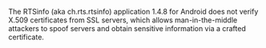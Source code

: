 The RTSinfo (aka ch.rts.rtsinfo) application 1.4.8 for Android does not verify X.509 certificates from SSL servers, which allows man-in-the-middle attackers to spoof servers and obtain sensitive information via a crafted certificate.